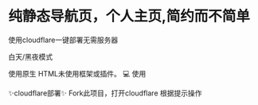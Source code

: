# 纯静态导航页，个人主页,简约而不简单

使用cloudflare一键部署无需服务器

白天/黑夜模式

使用原生 HTML未使用框架或插件。
💻 使用

✨cloudflare部署✨
Fork此项目，打开cloudflare 根据提示操作
